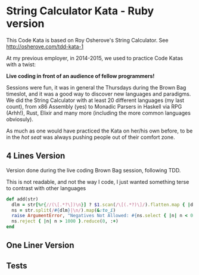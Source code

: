 # String Calculator Kata - Ruby version
This Code Kata is based on Roy Osherove's String Calculator. See http://osherove.com/tdd-kata-1

At my previous employer, in 2014-2015,  we used to practice Code Katas with a twist:

**Live coding in front of an audience of fellow programmers!**

Sessions were fun, it was in general the Thursdays during the Brown Bag timeslot, and it was a good way to discover new languages and paradigms. We did the String Calculator with at least 20 different languages (my last count), from x86 Assembly (yes) to Monadic Parsers in Haskell via RPG (Arhh!), Rust, Elixir and many more (including the more common languages obviosuly). 

As much as one would have practiced the Kata on her/his own before, to be in the *hot seat* was always pushing people out of their comfort zone.

## 4 Lines Version
Version done during the live coding Brown Bag session, following TDD.

This is not readable, and not the way I code, I just wanted something terse to contrast with other languages
```ruby
def add(str)
  dlm = str[%r{//(\[.*?\])\n}] ? $1.scan(/\[(.*?)\]/).flatten.map { |d| Regexp.quote(d) }.join('|') : ','
  ns = str.split(/#{dlm}|\n/).map(&:to_i)
  raise ArgumentError, "Negatives Not Allowed: #{ns.select { |n| n < 0 }.join(',') }" if ns.find { |n| n < 0 }
  ns.reject { |n| n > 1000 }.reduce(0, :+)
end
```

## One Liner Version

## Tests


